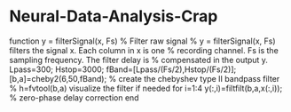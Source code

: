 # Neural-Data-Analysis-Crap
function y = filterSignal(x, Fs)
% Filter raw signal
%   y = filterSignal(x, Fs) filters the signal x. Each column in x is one
%   recording channel. Fs is the sampling frequency. The filter delay is
%   compensated in the output y.
Lpass=300;
Hstop=3000;
fBand=[Lpass/(Fs/2),Hstop/(Fs/2)];
[b,a]=cheby2(6,50,fBand); % create the chebyshev type II bandpass filter
% h=fvtool(b,a) visualize the filter if needed
for i=1:4
    y(:,i)=filtfilt(b,a,x(:,i)); % zero-phase delay correction
end
